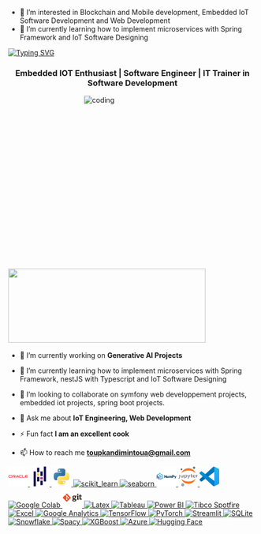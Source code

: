 - 👀 I’m interested in Blockchain and Mobile development, Embedded IoT Software Development and Web Development
- 🌱 I’m currently learning how to implement microservices with Spring Framework and IoT Software Designing


[![Typing SVG](https://readme-typing-svg.demolab.com?font=Fira+Code&pause=1000&color=2ECC40&width=720&lines=%F0%9F%91%8B+%0A+Hey%2C+there%21%21+I'm+Abhishek+and+Welcome+to+my+Profile%21)](https://git.io/typing-svg)
<h3 align="center">Embedded IOT Enthusiast | Software Engineer | IT Trainer in Software Development</h3>

<img align="right" alt="coding" height ="350" width="350" src="https://marketbusinessnews.com/wp-content/uploads/2020/10/1-Predictive-Analytics-GIF-for-article.gif">

<p align="left"> <a href="https://www.linkedin.com/in/abhishek-chandragiri/" target="blank"><img src="https://cdn.dribbble.com/users/1525393/screenshots/6420056/comp_4.gif" width="400" height="150" /></a> </p>

- 🔭 I’m currently working on **Generative AI Projects**

- 🌱 I’m currently learning how to implement microservices with Spring Framework, nestJS with Typescript and IoT Software Designing

- 💞️ I’m looking to collaborate on symfony web developpement projects, embedded iot projects, spring boot projects.

- 💬 Ask me about **IoT Engineering, Web Development**

- ⚡ Fun fact **I am an excellent cook**

- 📫 How to reach me **toupkandimintoua@gmail.com**



<a href="https://www.oracle.com/" target="_blank" rel="noreferrer"> <img src="https://raw.githubusercontent.com/devicons/devicon/master/icons/oracle/oracle-original.svg" alt="oracle" width="40" height="40"/> </a> <a href="https://pandas.pydata.org/" target="_blank" rel="noreferrer"> <img src="https://raw.githubusercontent.com/devicons/devicon/2ae2a900d2f041da66e950e4d48052658d850630/icons/pandas/pandas-original.svg" alt="pandas" width="40" height="40"/> </a> <a href="https://www.python.org" target="_blank" rel="noreferrer"> <img src="https://raw.githubusercontent.com/devicons/devicon/master/icons/python/python-original.svg" alt="python" width="40" height="40"/> </a> <a href="https://scikit-learn.org/" target="_blank" rel="noreferrer"> <img src="https://upload.wikimedia.org/wikipedia/commons/0/05/Scikit_learn_logo_small.svg" alt="scikit_learn" width="40" height="40"/> </a> <a href="https://seaborn.pydata.org/" target="_blank" rel="noreferrer"> <img src="https://seaborn.pydata.org/_images/logo-mark-lightbg.svg" alt="seaborn" width="40" height="40"/> </a>
<a href="https://numpy.org/" target="_blank" rel="noreferrer"> <img src="https://raw.githubusercontent.com/devicons/devicon/master/icons/numpy/numpy-original-wordmark.svg" alt="Numpy" width="40" height="40"/> </a>
<a href="https://jupyter.org/" target="_blank" rel="noreferrer"> <img src="https://raw.githubusercontent.com/devicons/devicon/master/icons/jupyter/jupyter-original-wordmark.svg" alt="Jupyter Notebook" width="40" height="40"/> </a>
<a href="https://code.visualstudio.com/" target="_blank" rel="noreferrer"> <img src="https://raw.githubusercontent.com/devicons/devicon/master/icons/vscode/vscode-original.svg" alt="Visual Studio Code" width="40" height="40"/> </a>
<a href="https://colab.research.google.com/" target="_blank" rel="noreferrer"> <img src="https://colab.research.google.com/img/colab_favicon_256px.png" alt="Google Colab" width="40" height="40"/> </a>
<a href="https://git-scm.com/" target="_blank" rel="noreferrer"> <img src="https://raw.githubusercontent.com/devicons/devicon/master/icons/git/git-original-wordmark.svg" alt="Git" width="40" height="40"/> </a>
<a href="https://www.latex-project.org/" target="_blank" rel="noreferrer"> <img src="https://upload.wikimedia.org/wikipedia/commons/thumb/9/92/LaTeX_logo.svg/1920px-LaTeX_logo.svg.png" alt="Latex" width="40" height="40"/> </a>
<a href="https://www.tableau.com/" target="_blank" rel="noreferrer"> <img src="https://analyticstraininghub.com/wp-content/uploads/2020/10/icon-tableau.png" alt="Tableau" width="60" height="40"/> </a>
<a href="https://powerbi.microsoft.com/" target="_blank" rel="noreferrer"> <img src="https://itrak365.com/wp-content/uploads/power-bi-icon-7.png" alt="Power BI" width="100" height="40"/> </a><a href="https://www.tibco.com/products/tibco-spotfire" target="_blank" rel="noreferrer"> <img src="https://logodix.com/logo/2065496.jpg" alt="Tibco Spotfire" width="80" height="45"/> </a>
<a href="https://www.microsoft.com/en-us/microsoft-365/excel" target="_blank" rel="noreferrer"> <img src="https://logos-world.net/wp-content/uploads/2022/02/Microsoft-Excel-Logo.png" alt="Excel" width="60" height="40"/> </a>
<a href="https://developers.google.com/analytics" target="_blank" rel="noreferrer"> <img src="https://www.vectorlogo.zone/logos/google_analytics/google_analytics-icon.svg" alt="Google Analytics" width="40" height="40"/> </a>
<a href="https://www.tensorflow.org" target="_blank" rel="noreferrer"> <img src="https://www.vectorlogo.zone/logos/tensorflow/tensorflow-icon.svg" alt="TensorFlow" width="40" height="40"/> </a>
<a href="https://pytorch.org" target="_blank" rel="noreferrer"> <img src="https://www.vectorlogo.zone/logos/pytorch/pytorch-icon.svg" alt="PyTorch" width="40" height="40"/> </a>
<a href="https://streamlit.io/" target="_blank" rel="noreferrer"> <img src="https://raw.githubusercontent.com/simple-icons/simple-icons/develop/icons/streamlit.svg" alt="Streamlit" width="40" height="40"/> </a>
<a href="https://www.sqlite.org/" target="_blank" rel="noreferrer"> <img src="https://www.vectorlogo.zone/logos/sqlite/sqlite-icon.svg" alt="SQLite" width="40" height="40"/> </a>
<a href="https://www.snowflake.com/" target="_blank" rel="noreferrer"> <img src="https://www.vectorlogo.zone/logos/snowflake/snowflake-icon.svg" alt="Snowflake" width="40" height="40"/> </a>
<a href="https://spacy.io/" target="_blank" rel="noreferrer"> <img src="https://upload.wikimedia.org/wikipedia/commons/8/88/SpaCy_logo.svg" alt="Spacy" width="40" height="40"/> </a>
<a href="https://xgboost.ai/" target="_blank" rel="noreferrer"> <img src="https://upload.wikimedia.org/wikipedia/commons/6/69/XGBoost_logo.png" alt="XGBoost" width="40" height="40"/> </a>
<a href="https://azure.microsoft.com/en-us/" target="_blank" rel="noreferrer"> <img src="https://www.vectorlogo.zone/logos/microsoft_azure/microsoft_azure-icon.svg" alt="Azure" width="40" height="40"/> </a>
<a href="https://huggingface.co/" target="_blank" rel="noreferrer"> <img src="https://huggingface.co/front/assets/huggingface_logo-noborder.svg" alt="Hugging Face" width="40" height="40"/> </a>


<!---
mintoua/mintoua is a ✨ special ✨ repository because its `README.md` (this file) appears on your GitHub profile.
You can click the Preview link to take a look at your changes.
--->
